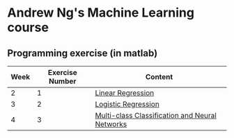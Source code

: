 # Andrew Ng's Machine Learning course


## Programming exercise (in matlab)
Week | Exercise Number | Content
--- | --- | --- 
2 | 1 | [Linear Regression](https://github.com/AnnickWONG/Standford_machine_learning/tree/main/Week2/ex1-octave)
3 | 2 | [Logistic Regression](https://github.com/AnnickWONG/Standford_machine_learning/tree/main/Week3/ex2-octave)
4 | 3 | [Multi-class Classification and Neural Networks](https://github.com/AnnickWONG/Standford_machine_learning/tree/main/Week4/ex3-octave)
